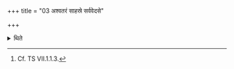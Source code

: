 +++
title = "03 अश्वतरं साहस्रे सर्ववेदसे"

+++

<details><summary>थिते</summary>

3. He gives a mule (in a sacrifice) in which one thousand cows or the entire wealth (is given as Dakṣiṇā).[^1]  

[^1]: Cf. TS VII.1.1.3.  
</details>
